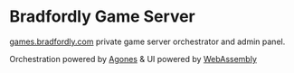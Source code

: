 # Bradfordly Game Server
[games.bradfordly.com](https://games.bradfordly.com) private game server orchestrator and admin panel.

Orchestration powered by [Agones](https://agones.dev/site/) & UI powered by [WebAssembly](https://webassembly.org/)
